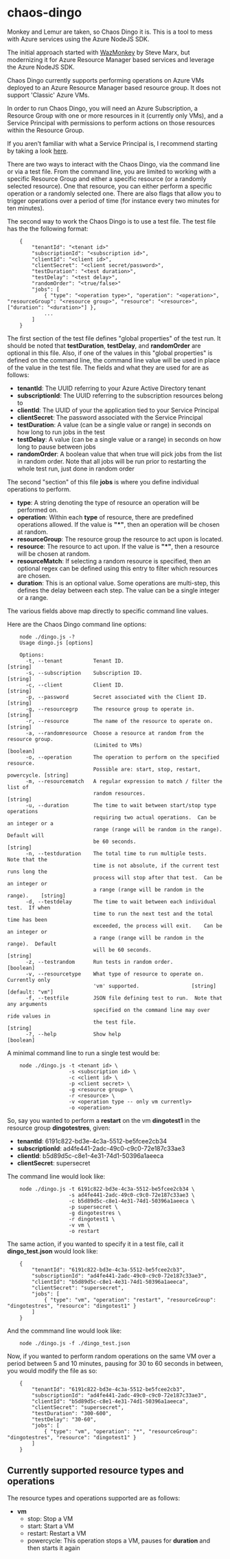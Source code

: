 # chaos-dingo
Monkey and Lemur are taken, so Chaos Dingo it is.  This is a tool to mess with
Azure services using the Azure NodeJS SDK.

The initial approach started with [WazMonkey](https://github.com/smarx/WazMonkey) 
by Steve Marx, but modernizing it for Azure Resource Manager based services
and leverage the Azure NodeJS SDK.

Chaos Dingo currently supports performing operations on Azure VMs deployed to 
an Azure Resource Manager based resource group.  It does not support 'Classic'
Azure VMs.

In order to run Chaos Dingo, you will need an Azure Subscription, a Resource 
Group with one or more resources in it (currently only VMs), and a Service 
Principal with permissions to perform actions on those resources within the 
Resource Group.

If you aren't familiar with what a Service Principal is, I recommend starting
by taking a look [here](http://innerdot.com/tag/active-directory.html).

There are two ways to interact with the Chaos Dingo, via the command line or
via a test file.  From the command line, you are limited to working with a
specific Resource Group and either a specific resource (or a randomly selected
resource).  One that resource, you can either perform a specific operation or
a randomly selected one.  There are also flags that allow you to trigger operations
over a period of time (for instance every two minutes for ten minutes).

The second way to work the Chaos Dingo is to use a test file.  The test file
has the the following format:

        {
            "tenantId": "<tenant id>"
            "subscriptionId": "<subscription id>",
            "clientId": "<client id>",
            "clientSecret": "<client secret/password>",
            "testDuration": "<test duration>",
            "testDelay": "<test delay>",
            "randomOrder": "<true/false>"
            "jobs": [
                { "type": "<operation type>", "operation": "<operation>", "resourceGroup": "<resource group>", "resource": "<resource>", ["duration": "<duration>"] },
                ...
            ]
        }
        
The first section of the test file defines "global properties" of the test run.  It
should be noted that **testDuration**, **testDelay**, and **randomOrder** are optional
in this file.  Also, if one of the values in this "global properties" is defined on
the command line, the command line value will be used in place of the value in the 
test file.  The fields and what they are used for are as follows:

- **tenantId**: The UUID referring to your Azure Active Directory tenant
- **subscriptionId**:  The UUID referring to the subscription resources belong to
- **clientId**:  The UUID of your the application tied to your Service Principal
- **clientSecret**: The password associated with the Service Principal
- **testDuration**: A value (can be a single value or range) in seconds on how long to run jobs in the test
- **testDelay**: A value (can be a single value or a range) in seconds on how long to pause between jobs
- **randomOrder**: A boolean value that when true will pick jobs from the list in random order.  Note that  all jobs will be run prior to restarting the whole test run, just done in random order

The second "section" of this file **jobs** is where you define individual operations to
perform.  

- **type**: A string denoting the type of resource an operation will be performed on.
- **operation**: Within each **type** of resource, there are predefined operations allowed.  If the value is **"*"**, then an operation will be chosen at random.
- **resourceGroup**: The resource group the resource to act upon is located.
- **resource**: The resource to act upon.  If the value is **"*"**, then a resource will be chosen at random.
- **resourceMatch**: If selecting a random resource is specified, then an optional regex can be defined using this entry to filter which resources are chosen.
- **duration**: This is an optional value.  Some operations are multi-step, this defines the delay between each step.  The value can be a single integer or a range.

The various fields above map directly to specific command line values.

Here are the Chaos Dingo command line options:

        node ./dingo.js -?
        Usage dingo.js [options]

        Options:
          -t, --tenant          Tenant ID.                                      [string]
          -s, --subscription    Subscription ID.                                [string]
          -c, --client          Client ID.                                      [string]
          -p, --password        Secret associated with the Client ID.           [string]
          -g, --resourcegrp     The resource group to operate in.               [string]
          -r, --resource        The name of the resource to operate on.         [string]
          -a, --randomresource  Choose a resource at random from the resource group.
                                (Limited to VMs)                               [boolean]
          -o, --operation       The operation to perform on the specified resource.
                                Possible are: start, stop, restart, powercycle. [string]
          -m, --resourcematch   A regular expression to match / filter the list of
                                random resources.                               [string]
          -u, --duration        The time to wait between start/stop type operations
                                requiring two actual operations.  Can be an integer or a
                                range (range will be random in the range).  Default will
                                be 60 seconds.                                  [string]
          -n, --testduration    The total time to run multiple tests.  Note that the
                                time is not absolute, if the current test runs long the
                                process will stop after that test.  Can be an integer or
                                a range (range will be random in the range).    [string]
          -d, --testdelay       The time to wait between each individual test.  If when
                                time to run the next test and the total time has been
                                exceeded, the process will exit.    Can be an integer or
                                a range (range will be random in the range).  Default
                                will be 60 seconds.                             [string]
          -z, --testrandom      Run tests in random order.                     [boolean]
          -v, --resourcetype    What type of resource to operate on.  Currently only
                                'vm' supported.                 [string] [default: "vm"]
          -f, --testfile        JSON file defining test to run.  Note that any arguments
                                specified on the command line may over ride values in
                                the test file.                                  [string]
          -?, --help            Show help                                      [boolean]
          
A minimal command line to run a single test would be:

        node ./dingo.js -t <tenant id> \
                        -s <subscription id> \
                        -c <client id> \
                        -p <client secret> \
                        -g <resource group> \
                        -r <resource> \
                        -v <operation type -- only vm currently>
                        -o <operation>
                        
So, say you wanted to perform a **restart** on the vm **dingotest1** in the resource group
**dingotestres**, given:

- **tenantId**:  6191c822-bd3e-4c3a-5512-be5fcee2cb34
- **subscriptionId**:  ad4fe441-2adc-49c0-c9c0-72e187c33ae3
- **clientId**:  b5d89d5c-c8e1-4e31-74d1-50396a1aeeca
- **clientSecret**: supersecret          

The command line would look like:

        node ./dingo.js -t 6191c822-bd3e-4c3a-5512-be5fcee2cb34 \
                        -s ad4fe441-2adc-49c0-c9c0-72e187c33ae3 \
                        -c b5d89d5c-c8e1-4e31-74d1-50396a1aeeca \
                        -p supersecret \
                        -g dingotestres \
                        -r dingotest1 \
                        -v vm \
                        -o restart
                        
The same action, if you wanted to specify it in a test file, call it **dingo_test.json** would look like:

        {
            "tenantId": "6191c822-bd3e-4c3a-5512-be5fcee2cb3",
            "subscriptionId": "ad4fe441-2adc-49c0-c9c0-72e187c33ae3",
            "clientId": "b5d89d5c-c8e1-4e31-74d1-50396a1aeeca",
            "clientSecret": "supersecret",
            "jobs": [
                { "type": "vm", "operation": "restart", "resourceGroup": "dingotestres", "resource": "dingotest1" }
            ]
        }

And the commmand line would look like:

        node ./dingo.js -f ./dingo_test.json
        
Now, if you wanted to perform random operations on the same VM over a period between 5 and 10 minutes, 
pausing for 30 to 60 seconds in between, you would modify the file as so:

        {
            "tenantId": "6191c822-bd3e-4c3a-5512-be5fcee2cb3",
            "subscriptionId": "ad4fe441-2adc-49c0-c9c0-72e187c33ae3",
            "clientId": "b5d89d5c-c8e1-4e31-74d1-50396a1aeeca",
            "clientSecret": "supersecret",
            "testDuration": "300-600",
            "testDelay": "30-60",
            "jobs": [
                { "type": "vm", "operation": "*", "resourceGroup": "dingotestres", "resource": "dingotest1" }
            ]
        }

## Currently supported resource types and operations

The resource types and operations supported are as follows:

- **vm**
    - stop: Stop a VM
    - start: Start a VM
    - restart: Restart a VM
    - powercycle: This operation stops a VM, pauses for **duration** and then starts it again


          